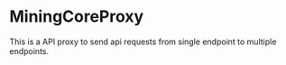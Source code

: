 # MiningCoreProxy
This is a API proxy to send api requests from single endpoint to multiple endpoints. 
